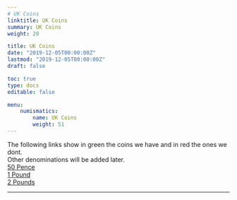 ```yaml
---
# UK Coins
linktitle: UK Coins
summary: UK Coins
weight: 20

title: UK Coins
date: "2019-12-05T00:00:00Z"
lastmod: "2019-12-05T00:00:00Z"
draft: false

toc: true
type: docs
editable: false

menu:
    numismatics:
        name: UK Coins
        weight: 51
---
```




The following links show in green the coins we have and in red the ones we
dont.<BR> Other denominations will be added later.<BR>
<A HREF=50Pence>50 Pence</A><BR>
<A HREF=1Pound>1 Pound</A><BR>
<A HREF=2Pounds>2 Pounds</A><BR>
<HR>
